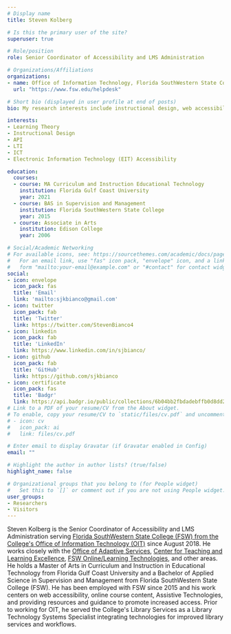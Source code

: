 ```yaml
---
# Display name
title: Steven Kolberg

# Is this the primary user of the site?
superuser: true

# Role/position
role: Senior Coordinator of Accessibility and LMS Administration

# Organizations/Affiliations
organizations:
- name: Office of Information Technology, Florida SouthWestern State College
  url: "https://www.fsw.edu/helpdesk"

# Short bio (displayed in user profile at end of posts)
bio: My research interests include instructional design, web accessibility, computer programming, and education.

interests:
- Learning Theory
- Instructional Design
- API
- LTI
- ICT
- Electronic Information Technology (EIT) Accessibility

education:
  courses:
  - course: MA Curriculum and Instruction Educational Technology
    institution: Florida Gulf Coast University
    year: 2021
  - course: BAS in Supervision and Management
    institution: Florida SouthWestern State College
    year: 2015
  - course: Associate in Arts
    institution: Edison College
    year: 2006

# Social/Academic Networking
# For available icons, see: https://sourcethemes.com/academic/docs/page-builder/#icons
#   For an email link, use "fas" icon pack, "envelope" icon, and a link in the
#   form "mailto:your-email@example.com" or "#contact" for contact widget.
social:
- icon: envelope
  icon_pack: fas
  title: 'Email'
  link: 'mailto:sjkbianco@gmail.com'
- icon: twitter
  icon_pack: fab
  title: 'Twitter'
  link: https://twitter.com/StevenBianco4
- icon: linkedin
  icon_pack: fab
  title: 'LinkedIn'
  link: https://www.linkedin.com/in/sjbianco/
- icon: github
  icon_pack: fab
  title: 'GitHub'
  link: https://github.com/sjkbianco
- icon: certificate
  icon_pack: fas
  title: 'Badgr'
  link: https://api.badgr.io/public/collections/6b04bb2fbdadebffb0d8dd203a56b0b9
# Link to a PDF of your resume/CV from the About widget.
# To enable, copy your resume/CV to `static/files/cv.pdf` and uncomment the lines below.
# - icon: cv
#   icon_pack: ai
#   link: files/cv.pdf

# Enter email to display Gravatar (if Gravatar enabled in Config)
email: ""

# Highlight the author in author lists? (true/false)
highlight_name: false

# Organizational groups that you belong to (for People widget)
#   Set this to `[]` or comment out if you are not using People widget.
user_groups:
- Researchers
- Visitors
---
```


Steven Kolberg is the Senior Coordinator of Accessibility and LMS Administration serving [Florida SouthWestern State College (FSW) from the College's Office of Information Technology (OIT)](https://www.fsw.edu/oit) since August 2018. He works closely with the [Office of Adaptive Services](https://www.fsw.edu/adaptiveservices), [Center for Teaching and Learning Excellence](https://www.fsw.edu/tlc), [FSW Online/Learning Technologies](https://www.fsw.edu/online), and other areas. He holds a Master of Arts in Curriculum and Instruction in Educational Technology from Florida Gulf Coast University and a Bachelor of Applied Science in Supervision and Management from Florida SouthWestern State College (FSW). He has been employed with FSW since 2015 and his work centers on web accessibility, online course content, Assistive Technologies, and providing resources and guidance to promote increased access. Prior to working for OIT, he served the College's Library Services as a Library Technology Systems Specialist integrating technologies for improved library services and workflows.
